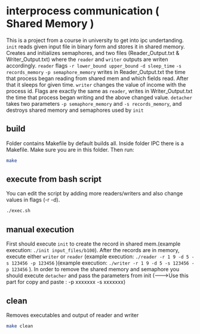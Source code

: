 # interprocess communication ( Shared Memory )

This is a project from a course in university to get into ipc undertanding. ``init`` reads given input file in binary form and stores it in shared memory. Creates and initializes semaphores, and two files (Reader_Output.txt & Writer_Output.txt) where the ``reader`` and ``writer`` outputs are writen accordingly. ``reader`` flags ``-r lower_bound upper_bound``  ``-d sleep_time`` ``-s records_memory`` ``-p semaphore_memory`` writes in Reader_Output.txt the time that process began reading from shared mem and which fields read. After that it sleeps for given time. ``writer`` changes the value of income with the process id. Flags are exactly the same as ``reader``, writes in Writer_Output.txt the time that process began writing and the above changed value. ``detacher `` takes two parameters ``-p semaphore_memory`` and ``-s records_memory``, and destroys shared memory and semaphores used by ``init``
## build
Folder contains Makefile by default builds all. Inside folder IPC there is a Makefile. Make sure you are in this folder. Then run:
```bash
make
```

## execute from bash script
You can edit the script by adding more readers/writers and also change values in flags (-r -d).
```bash
./exec.sh
```

## manual execution
First should execute ``init`` to create the record in shared mem.(example execution: ``./init input_files/b100``). After the records are in memory, execute either ``writer`` or ``reader`` (example execution: ``./reader -r 1 9 -d 5 -s 123456 -p 123456`` )(example execution: ``./writer -r 1 9 -d 5 -s 123456 -p 123456`` ). In order to remove the shared memory and semaphore you should execute ``detacher`` and pass the parameters from init (--->Use this part for copy and paste : -p xxxxxxx -s xxxxxxx)

## clean
Removes executables and output of reader and writer
```bash
make clean
```
